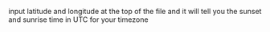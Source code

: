input latitude and longitude at the top of the file and it will tell you the sunset and sunrise time in UTC for your timezone
